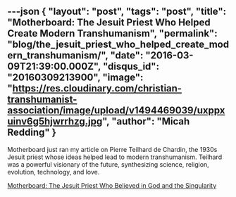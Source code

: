 ---json
{
	"layout": "post",
	"tags": "post",
    "title": "Motherboard: The Jesuit Priest Who Helped Create Modern Transhumanism",
    "permalink": "blog/the_jesuit_priest_who_helped_create_modern_transhumanism/",
    "date": "2016-03-09T21:39:00.000Z",
    "disqus_id": "20160309213900",
    "image":  "https://res.cloudinary.com/christian-transhumanist-association/image/upload/v1494469039/uxppxuinv6g5hjwrrhzg.jpg",
    "author": "Micah Redding"
}
---
<p>Motherboard just ran my article on Pierre Teilhard de Chardin, the 1930s Jesuit priest whose ideas helped lead to modern transhumanism. Teilhard was a powerful visionary of the future, synthesizing science, religion, evolution, technology, and love.</p>
<p><a href="http://motherboard.vice.com/read/the-priest-who-believed-in-god-and-the-singularity-pierre-teilhard-de-chardin" target="_blank">Motherboard: The Jesuit Priest Who Believed in God and the Singularity</a></p>
